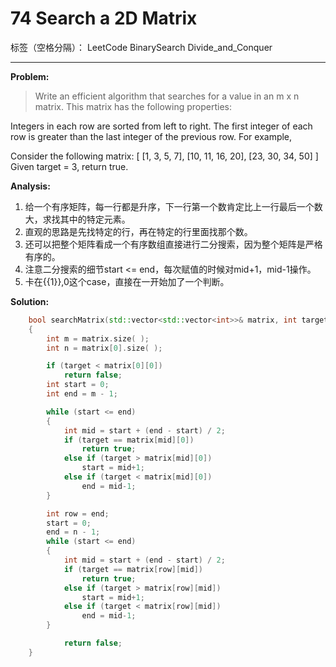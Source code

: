 ﻿# 74 Search a 2D Matrix

标签（空格分隔）： LeetCode BinarySearch Divide_and_Conquer

---

**Problem:**
>   Write an efficient algorithm that searches for a value in an m x n matrix. This matrix has the following properties:
>
Integers in each row are sorted from left to right.
The first integer of each row is greater than the last integer of the previous row.
For example,
>
Consider the following matrix:
[
  [1,   3,  5,  7],
  [10, 11, 16, 20],
  [23, 30, 34, 50]
]
Given target = 3, return true.

**Analysis:**

 1. 给一个有序矩阵，每一行都是升序，下一行第一个数肯定比上一行最后一个数大，求找其中的特定元素。
 2. 直观的思路是先找特定的行，再在特定的行里面找那个数。
 3. 还可以把整个矩阵看成一个有序数组直接进行二分搜索，因为整个矩阵是严格有序的。
 4. 注意二分搜索的细节start <= end，每次赋值的时候对mid+1，mid-1操作。
 5. 卡在{{1}},0这个case，直接在一开始加了一个判断。

**Solution:**
```cpp
	bool searchMatrix(std::vector<std::vector<int>>& matrix, int target)
	{
		int m = matrix.size( );
		int n = matrix[0].size( );

		if (target < matrix[0][0])
			return false;
		int start = 0;
		int end = m - 1;

		while (start <= end)
		{
			int mid = start + (end - start) / 2;
			if (target == matrix[mid][0])
				return true;
			else if (target > matrix[mid][0])
				start = mid+1;
			else if (target < matrix[mid][0])
				end = mid-1;
		}

		int row = end;
		start = 0;
		end = n - 1;
		while (start <= end)
		{
			int mid = start + (end - start) / 2;
			if (target == matrix[row][mid])
				return true;
			else if (target > matrix[row][mid])
				start = mid+1;
			else if (target < matrix[row][mid])
				end = mid-1;
		}

			return false;
	}
```
 
